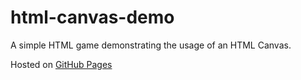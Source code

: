 # html-canvas-demo

A simple HTML game demonstrating the usage of an HTML Canvas.

Hosted on [GitHub Pages](https://emre-f.github.io/html-canvas-demo/)
